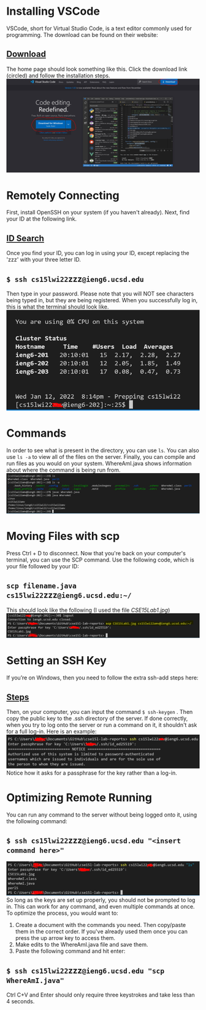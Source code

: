 # Installing VSCode
VSCode, short for Virtual Studio Code, is a text editor commonly used for programming. 
The download can be found on their website:
## [Download](https://code.visualstudio.com/) 
 The home page should look something like this. Click the download link (circled) and follow the installation steps.
 ![Image](CSE15Lab1.JPG)
# Remotely Connecting
First, install OpenSSH on your system (if you haven't already). Next, find your ID at the following link.
## [ID Search](https://sdacs.ucsd.edu/~icc/index.php)
Once you find your ID, you can log in using your ID, except replacing the 'zzz' with your three letter ID.
## `$ ssh cs15lwi22`zzz`@ieng6.ucsd.edu`
Then type in your password. Please note that you will NOT see characters being typed in, but they are being registered. When you successfully log in, this is what the terminal should look like.
![Image](CSE15Lab2.JPG)
# Commands
In order to see what is present in the directory, you can use `ls`. You can also use `ls -a` to view all of the files on the server. Finally, you can compile and run files as you would on your system. WhereAmI.java shows information about where the command is being run from.
![Image](CSE15Lab3.JPG)
# Moving Files with scp
Press Ctrl + D to disconnect. Now that you're back on your computer's terminal, you can use the SCP command. Use the following code, which is your file followed by your ID: 
## `scp filename.java cs15lwi22`zzz`@ieng6.ucsd.edu:~/`
This should look like the following (I used the file *CSE15Lab1.jpg*)
![Image](CSE15Lab4.JPG)
# Setting an SSH Key
If you’re on Windows, then you need to follow the extra ssh-add steps here: 
## [Steps](https://docs.microsoft.com/en-us/windows-server/administration/openssh/openssh_keymanagement#user-key-generation)
Then, on your computer, you can input the command `$ ssh-keygen` .
Then copy the public key to the .ssh directory of the server. If done correctly, when you try to log onto the server or run a command on it, it shouldn't ask for a full log-in. Here is an example:
![Image](CSE15Lab5.JPG)
Notice how it asks for a passphrase for the key rather than a log-in.
# Optimizing Remote Running
You can run any command to the server without being logged onto it, using the following command:
## `$ ssh cs15lwi22`zzz`@ieng6.ucsd.edu "<insert command here>"`
![Image](CSE15Lab6.JPG)
So long as the keys are set up properly, you should not be prompted to log in. This can work for any command, and even multiple commands at once.
To optimize the process, you would want to:
1. Create a document with the commands you need. Then copy/paste them in the correct order. If you've already used them once you can press the up arrow key to access them.
2. Make edits to the WhereAmI.java file and save them.
3. Paste the following command and hit enter:
## `$ ssh cs15lwi22`zzz`@ieng6.ucsd.edu "scp WhereAmI.java"`
Ctrl C+V and Enter should only require three keystrokes and take less than 4 seconds.